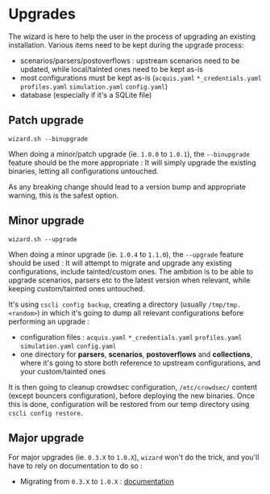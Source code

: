 # Upgrades

The wizard is here to help the user in the process of upgrading an existing installation.
Various items need to be kept during the upgrade process:

 - scenarios/parsers/postoverflows : upstream scenarios need to be updated, while local/tainted ones need to be kept as-is
 - most configurations must be kept as-is (`acquis.yaml` `*_credentials.yaml` `profiles.yaml` `simulation.yaml` `config.yaml`)
 - database (especially if it's a SQLite file)


## Patch upgrade

`wizard.sh --binupgrade`

When doing a minor/patch upgrade (ie. `1.0.0` to `1.0.1`), the `--binupgrade` feature should be the more appropriate : It will simply upgrade the existing binaries, letting all configurations untouched.

As any breaking change should lead to a version bump and appropriate warning, this is the safest option.


## Minor upgrade


`wizard.sh --upgrade`

When doing a minor upgrade (ie. `1.0.4` to `1.1.0`), the `--upgrade` feature should be used : It will attempt to migrate and upgrade any existing configurations, include tainted/custom ones. The ambition is to be able to upgrade scenarios, parsers etc to the latest version when relevant, while keeping custom/tainted ones untouched.



It's using `cscli config backup`, creating a directory (usually `/tmp/tmp.<random>`) in which it's going to dump all relevant configurations before performing an upgrade :

 - configuration files : `acquis.yaml` `*_credentials.yaml` `profiles.yaml` `simulation.yaml` `config.yaml`
 - one directory for **parsers**, **scenarios**, **postoverflows** and **collections**, where it's going to store both reference to upstream configurations, and your custom/tainted ones

It is then going to cleanup crowdsec configuration, `/etc/crowdsec/` content (except bouncers configuration), before deploying the new binaries. Once this is done, configuration will be restored from our temp directory using `cscli config restore`.


## Major upgrade

For major upgrades (ie. `0.3.X` to `1.0.X`), `wizard` won't do the trick, and you'll have to rely on documentation to do so :

 - Migrating from `0.3.X` to `1.0.X` :  [documentation](Crowdsec/v1/migration/)


